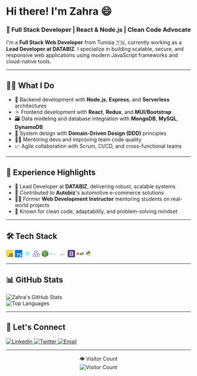 # Hi there! I'm Zahra 😄

### 🚀 Full Stack Developer | React & Node.js | Clean Code Advocate

I'm a **Full Stack Web Developer** from Tunisia 🇹🇳, currently working as a **Lead Developer at DATABIZ**. I specialize in building scalable, secure, and responsive web applications using modern JavaScript frameworks and cloud-native tools.

---

## 👩‍💻 What I Do
- 🔧 Backend development with **Node.js**, **Express**, and **Serverless** architectures  
- ⚛️ Frontend development with **React**, **Redux**, and **MUI/Bootstrap**  
- 🗃️ Data modeling and database integration with **MongoDB**, **MySQL**, **DynamoDB**  
- 📐 System design with **Domain-Driven Design (DDD)** principles  
- 👩‍🏫 Mentoring devs and improving team code quality  
- 📈 Agile collaboration with Scrum, CI/CD, and cross-functional teams

---

## 💼 Experience Highlights
- 🧠 Lead Developer at **DATABIZ**, delivering robust, scalable systems  
- 🚗 Contributed to **Autobiz**'s automotive e-commerce solutions  
- 👩‍🏫 Former **Web Development Instructor** mentoring students on real-world projects  
- 💬 Known for clean code, adaptability, and problem-solving mindset

---

## 🛠️ Tech Stack

<code><img height="20" src="https://raw.githubusercontent.com/github/explore/main/topics/javascript/javascript.png" alt="JavaScript"/></code>
<code><img height="20" src="https://raw.githubusercontent.com/github/explore/main/topics/typescript/typescript.png" alt="TypeScript"/></code>
<code><img height="20" src="https://raw.githubusercontent.com/github/explore/main/topics/react/react.png" alt="React"/></code>
<code><img height="20" src="https://raw.githubusercontent.com/github/explore/main/topics/redux/redux.png" alt="Redux"/></code>
<code><img height="20" src="https://raw.githubusercontent.com/github/explore/main/topics/nodejs/nodejs.png" alt="Node.js"/></code>
<code><img height="20" src="https://raw.githubusercontent.com/github/explore/main/topics/mongodb/mongodb.png" alt="MongoDB"/></code>
<code><img height="20" src="https://raw.githubusercontent.com/github/explore/main/topics/mysql/mysql.png" alt="MySQL"/></code>
<code><img height="20" src="https://raw.githubusercontent.com/github/explore/main/topics/bootstrap/bootstrap.png" alt="Bootstrap"/></code>
<code><img height="20" src="https://raw.githubusercontent.com/github/explore/main/topics/git/git.png" alt="Git"/></code>
<code><img height="20" src="https://raw.githubusercontent.com/github/explore/main/topics/python/python.png" alt="Python"/></code>

---

## 📊 GitHub Stats

![Zahra's GitHub Stats](https://github-readme-stats.vercel.app/api?username=zahraboukthir&theme=tokyonight&show_icons=true&hide=issues)  
![Top Languages](https://github-readme-stats.vercel.app/api/top-langs/?username=zahraboukthir&theme=tokyonight&layout=compact)

---

## 🤝 Let's Connect

<a href="https://www.linkedin.com/in/zahra-boukthir-748591185">
  <img alt="LinkedIn" src="https://img.shields.io/badge/LinkedIn-zahraboukthir-blue?style=flat-square&logo=linkedin">
</a>
<a href="https://twitter.com/ZahraBoukthir">
  <img alt="Twitter" src="https://img.shields.io/badge/Twitter-@ZahraBoukthir-blue?style=flat-square&logo=twitter">
</a>
<a href="mailto:zahraboukthir@gmail.com">
  <img alt="Email" src="https://img.shields.io/badge/Email-zahraboukthir@gmail.com-blue?style=flat-square&logo=gmail">
</a>

---

<p align="center">
  👁️ Visitor Count  
  <br />
  <img src="https://profile-counter.glitch.me/zahraboukthir/count.svg" alt="Visitor Count" />
</p>

